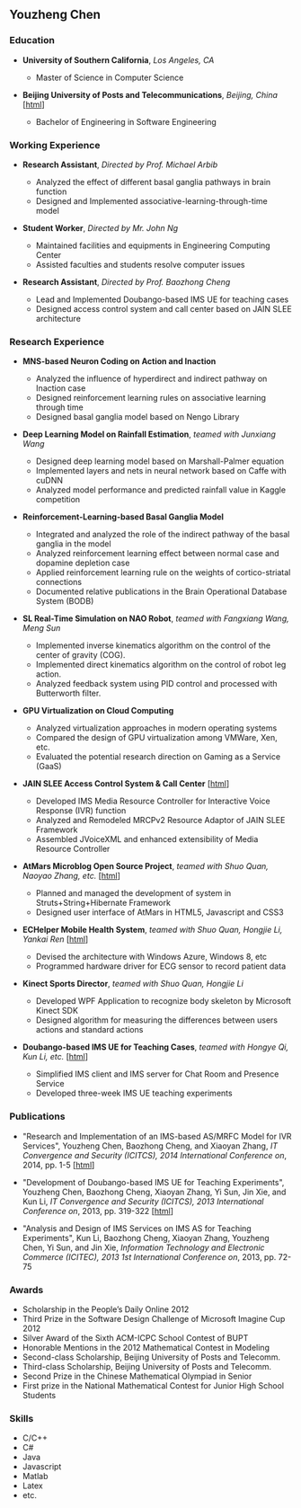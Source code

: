## Youzheng Chen

### Education

* **University of Southern California**, *Los Angeles, CA*
  * Master of Science in Computer Science
  
* **Beijing University of Posts and Telecommunications**, *Beijing, China* [[html](https://cloudzfy.github.io/bupt/)]
  * Bachelor of Engineering in Software Engineering

### Working Experience

* **Research Assistant**, *Directed by Prof. Michael Arbib*
  * Analyzed the effect of different basal ganglia pathways in brain function
  * Designed and Implemented associative-learning-through-time model
  
* **Student Worker**, *Directed by Mr. John Ng*
  * Maintained facilities and equipments in Engineering Computing Center
  * Assisted faculties and students resolve computer issues
  
* **Research Assistant**, *Directed by Prof. Baozhong Cheng*
  * Lead and Implemented Doubango-based IMS UE for teaching cases
  * Designed access control system and call center based on JAIN SLEE architecture

### Research Experience

* **MNS-based Neuron Coding on Action and Inaction**
  * Analyzed the influence of hyperdirect and indirect pathway on Inaction case
  * Designed reinforcement learning rules on associative learning through time
  * Designed basal ganglia model based on Nengo Library
  
* **Deep Learning Model on Rainfall Estimation**, *teamed with Junxiang Wang*
  * Designed deep learning model based on Marshall-Palmer equation
  * Implemented layers and nets in neural network based on Caffe with cuDNN
  * Analyzed model performance and predicted rainfall value in Kaggle competition
  
* **Reinforcement-Learning-based Basal Ganglia Model**
  * Integrated and analyzed the role of the indirect pathway of the basal ganglia in the model
  * Analyzed reinforcement learning effect between normal case and dopamine depletion case
  * Applied reinforcement learning rule on the weights of cortico-striatal connections
  * Documented relative publications in the Brain Operational Database System (BODB)
  
* **SL Real-Time Simulation on NAO Robot**, *teamed with Fangxiang Wang, Meng Sun*
  * Implemented inverse kinematics algorithm on the control of the center of gravity (COG).
  * Implemented direct kinematics algorithm on the control of robot leg action.
  * Analyzed feedback system using PID control and processed with Butterworth filter.
  
* **GPU Virtualization on Cloud Computing**
  * Analyzed virtualization approaches in modern operating systems
  * Compared the design of GPU virtualization among VMWare, Xen, etc.
  * Evaluated the potential research direction on Gaming as a Service (GaaS)
  
* **JAIN SLEE Access Control System & Call Center** [[html](https://cloudzfy.github.io/gryffin-as/)]
  * Developed IMS Media Resource Controller for Interactive Voice Response (IVR) function
  * Analyzed and Remodeled MRCPv2 Resource Adaptor of JAIN SLEE Framework
  * Assembled JVoiceXML and enhanced extensibility of Media Resource Controller
  
* **AtMars Microblog Open Source Project**, *teamed with Shuo Quan, Naoyao Zhang, etc.* [[html](https://cloudzfy.github.io/atmars/)]
  * Planned and managed the development of system in Struts+String+Hibernate Framework
  * Designed user interface of AtMars in HTML5, Javascript and CSS3
  
* **ECHelper Mobile Health System**, *teamed with Shuo Quan, Hongjie Li, Yankai Ren* [[html](https://cloudzfy.github.io/echelper/)]
  * Devised the architecture with Windows Azure, Windows 8, etc
  * Programmed hardware driver for ECG sensor to record patient data
  
* **Kinect Sports Director**, *teamed with Shuo Quan, Hongjie Li*
  * Developed WPF Application to recognize body skeleton by Microsoft Kinect SDK
  * Designed algorithm for measuring the differences between users actions and standard actions
  
* **Doubango-based IMS UE for Teaching Cases**, *teamed with Hongye Qi, Kun Li, etc.* [[html](https://cloudzfy.github.io/myboghe/)]
  * Simplified IMS client and IMS server for Chat Room and Presence Service
  * Developed three-week IMS UE teaching experiments

### Publications

* "Research and Implementation of an IMS-based AS/MRFC Model for IVR Services", Youzheng Chen, Baozhong Cheng, and Xiaoyan Zhang, *IT Convergence and Security (ICITCS), 2014 International Conference on*, 2014, pp. 1-5 [[html](http://ieeexplore.ieee.org/xpl/articleDetails.jsp?arnumber=7021805)]

* "Development of Doubango-based IMS UE for Teaching Experiments", Youzheng Chen, Baozhong Cheng, Xiaoyan Zhang, Yi Sun, Jin Xie, and Kun Li, *IT Convergence and Security (ICITCS), 2013 International Conference on*, 2013, pp. 319-322 [[html](http://ieeexplore.ieee.org/xpl/articleDetails.jsp?arnumber=6717825)]

* "Analysis and Design of IMS Services on IMS AS for Teaching Experiments", Kun Li, Baozhong Cheng, Xiaoyan Zhang, Youzheng Chen, Yi Sun, and Jin Xie, *Information Technology and Electronic Commerce (ICITEC), 2013 1st International Conference on*, 2013, pp. 72-75

### Awards

* Scholarship in the People’s Daily Online 2012
* Third Prize in the Software Design Challenge of Microsoft Imagine Cup 2012
* Silver Award of the Sixth ACM-ICPC School Contest of BUPT
* Honorable Mentions in the 2012 Mathematical Contest in Modeling
* Second-class Scholarship, Beijing University of Posts and Telecomm.
* Third-class Scholarship, Beijing University of Posts and Telecomm.
* Second Prize in the Chinese Mathematical Olympiad in Senior
* First prize in the National Mathematical Contest for Junior High School Students

### Skills

* C/C++
* C#
* Java
* Javascript
* Matlab
* Latex
* etc.
